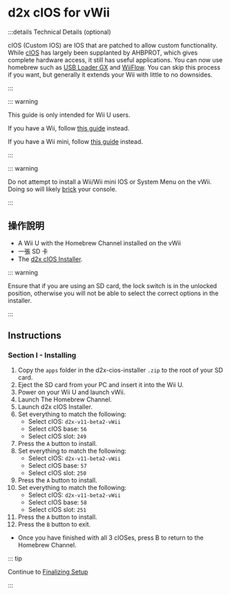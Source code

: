 # d2x cIOS for vWii

:::details Technical Details (optional)

cIOS (Custom IOS) are IOS that are patched to allow custom functionality. While [cIOS](https://wiibrew.org/wiki/Custom_IOS) has largely been supplanted by AHBPROT, which gives complete hardware access, it still has useful applications. You can now use homebrew such as <a href="usbloadergx">USB Loader GX</a> and <a href="wiiflow">WiiFlow</a>. You can skip this process if you want, but generally it extends your Wii with little to no downsides.

:::

::: warning

This guide is only intended for Wii U users.

If you have a Wii, follow [this guide](cios) instead.

If you have a Wii mini, follow [this guide](cios-mini) instead.

:::

::: warning

Do not attempt to install a Wii/Wii mini IOS or System Menu on the vWii. Doing so will likely [brick](bricks#ios-brick) your console.

:::

## 操作說明

- A Wii U with the Homebrew Channel installed on the vWii
- 一張 SD 卡
- The [d2x cIOS Installer](/assets/files/d2x_cIOS_Installer-vWii.zip).

::: warning

Ensure that if you are using an SD card, the lock switch is in the unlocked position, otherwise you will not be able to select the correct options in the installer.

:::

## Instructions

### Section I - Installing

1. Copy the `apps` folder in the d2x-cios-installer `.zip` to the root of your SD card.
2. Eject the SD card from your PC and insert it into the Wii U.
3. Power on your Wii U and launch vWii.
4. Launch The Homebrew Channel.
5. Launch d2x cIOS Installer.
6. Set everything to match the following:
   - Select cIOS: `d2x-v11-beta2-vWii`
   - Select cIOS base: `56`
   - Select cIOS slot: `249`
7. Press the `A` button to install.
8. Set everything to match the following:
   - Select cIOS: `d2x-v11-beta2-vWii`
   - Select cIOS base: `57`
   - Select cIOS slot: `250`
9. Press the `A` button to install.
10. Set everything to match the following:
    - Select cIOS: `d2x-v11-beta2-vWii`
    - Select cIOS base: `58`
    - Select cIOS slot: `251`
11. Press the `A` button to install.
12. Press the `B` button to exit.

- Once you have finished with all 3 cIOSes, press B to return to the Homebrew Channel.

::: tip

Continue to [Finalizing Setup](vwii-finalizing-setup)

:::
